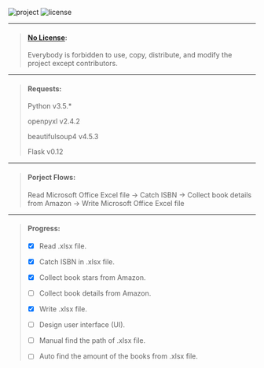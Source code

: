![project][1] ![license][2]

[1]: https://img.shields.io/badge/project-privacy-red.svg
[2]: https://img.shields.io/badge/license-no%20license-blue.svg
***

> #### [No License](https://choosealicense.com/no-license/):
>
> Everybody is forbidden to use, copy, distribute, and modify the project except contributors.

***

> #### Requests:
>
> Python v3.5.*
>
> openpyxl v2.4.2
>
> beautifulsoup4 v4.5.3
>
> Flask v0.12

***

> #### Porject Flows:
>
> Read Microsoft Office Excel file -> Catch ISBN -> Collect book details from Amazon -> Write Microsoft Office Excel file

***

> #### Progress:
>
> - [x] Read .xlsx file.
>
> - [x] Catch ISBN in .xlsx file.
>
> - [x] Collect book stars from Amazon.
>
> - [ ] Collect book details from Amazon.
>
> - [x] Write .xlsx file.
>
> - [ ] Design user interface (UI).
>
> - [ ] Manual find the path of .xlsx file.
>
> - [ ] Auto find the amount of the books from .xlsx file.
